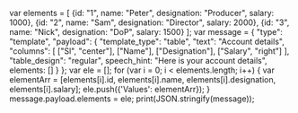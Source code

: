 var elements = [
    {id: "1", name: "Peter", designation: "Producer", salary: 1000},
    {id: "2", name: "Sam", designation: "Director", salary: 2000},
    {id: "3", name: "Nick", designation: "DoP", salary: 1500}
];
var message = {
    "type": "template",
    "payload": {
        "template_type": "table",
        "text": "Account details",
        "columns": [
            ["Sl", "center"], ["Name"], ["Designation"], ["Salary", "right"]
        ],
        "table_design": "regular",
        speech_hint: "Here is your account details",
        elements: []
    }
};
var ele = [];
for (var i = 0; i < elements.length; i++) {
    var elementArr = [elements[i].id, elements[i].name, elements[i].designation, elements[i].salary];
    ele.push({'Values': elementArr});
}
message.payload.elements = ele;
print(JSON.stringify(message));